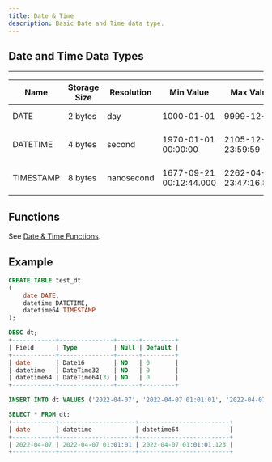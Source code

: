 ```yaml
---
title: Date & Time
description: Basic Date and Time data type.
---
```


## Date and Time Data Types

---
|  Name | Storage Size |  Resolution | Min Value             | Max Value                     | Description
|------------| ------- |  ---------- | --------------------- |------------------------------ | ---------------------- |
|  DATE      | 2 bytes |  day        | 1000-01-01            | 9999-12-31                    | YYYY-MM-DD             |
|  DATETIME  | 4 bytes |  second     | 1970-01-01 00:00:00   | 2105-12-31 23:59:59           | YYYY-MM-DD hh:mm:ss    |
|  TIMESTAMP | 8 bytes |  nanosecond | 1677-09-21 00:12:44.000 | 2262-04-11 23:47:16.854     | YYYY-MM-DD hh:mm:ss.ff |

## Functions

See [Date & Time Functions](/doc/reference/functions/datetime-functions).

## Example
```sql
CREATE TABLE test_dt
(
    date DATE,
    datetime DATETIME,
    datetime64 TIMESTAMP 
);

DESC dt;
+------------+---------------+------+---------+
| Field      | Type          | Null | Default |
+------------+---------------+------+---------+
| date       | Date16        | NO   | 0       |
| datetime   | DateTime32    | NO   | 0       |
| datetime64 | DateTime64(3) | NO   | 0       |
+------------+---------------+------+---------+

INSERT INTO dt VALUES ('2022-04-07', '2022-04-07 01:01:01', '2022-04-07 01:01:01.123');

SELECT * FROM dt;
+------------+---------------------+-------------------------+
| date       | datetime            | datetime64              |
+------------+---------------------+-------------------------+
| 2022-04-07 | 2022-04-07 01:01:01 | 2022-04-07 01:01:01.123 |
+------------+---------------------+-------------------------+
```
